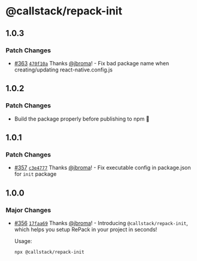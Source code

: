 # @callstack/repack-init

## 1.0.3

### Patch Changes

- [#363](https://github.com/callstack/repack/pull/363) [`470f10a`](https://github.com/callstack/repack/commit/470f10a7b54ddebd8bd6f4ae65f290c00905d086) Thanks [@jbroma](https://github.com/jbroma)! - Fix bad package name when creating/updating react-native.config.js

## 1.0.2

### Patch Changes

- Build the package properly before publishing to npm 🤦

## 1.0.1

### Patch Changes

- [#357](https://github.com/callstack/repack/pull/357) [`c3e4777`](https://github.com/callstack/repack/commit/c3e4777f91089dcf01ff646c4bcb2e8c6c52b518) Thanks [@jbroma](https://github.com/jbroma)! - Fix executable config in package.json for `init` package

## 1.0.0

### Major Changes

- [#356](https://github.com/callstack/repack/pull/356) [`17faa69`](https://github.com/callstack/repack/commit/17faa69c727827e8ed62ca6a5c5d838d9995d7ce) Thanks [@jbroma](https://github.com/jbroma)! - Introducing `@callstack/repack-init`, which helps you setup RePack in your project in seconds!

  Usage:

  ```
  npx @callstack/repack-init
  ```
